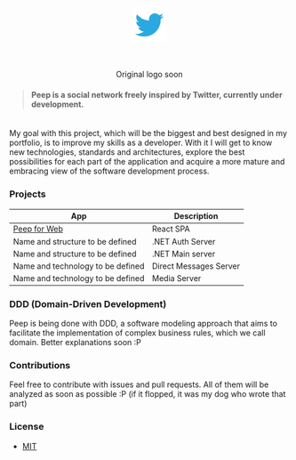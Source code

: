 <p align="center">
   <img src=".github/twitter.png" width="64" height="64"/>
</p>

<br/>

<p align="center">Original logo soon</p>

> #### Peep is a social network freely inspired by Twitter, currently under development.

<br/>
My goal with this project, which will be the biggest and best designed in my portfolio, is to improve my skills as a developer. With it I will get to know new technologies, standards and architectures, explore the best possibilities for each part of the application and acquire a more mature and embracing view of the software development process.
<br/>

### Projects

| App                                                         |  Description              |
| ----------------------------------------------------------- | ------------------------- |
| [Peep for Web](source/web)          | React SPA                 | 
| Name and structure to be defined    | .NET Auth Server          |
| Name and structure to be defined    | .NET Main server          |
| Name and technology to be defined   | Direct Messages Server    |
| Name and technology to be defined   | Media Server              |

### DDD (Domain-Driven Development)

Peep is being done with DDD, a software modeling approach that aims to facilitate the implementation of complex business rules, which we call domain.
Better explanations soon :P

### Contributions 

Feel free to contribute with issues and pull requests. All of them will be analyzed as soon as possible :P (if it flopped,
it was my dog who wrote that part)

### License 

- [MIT](https://choosealicense.com/licenses/mit/)
